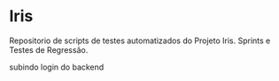 # Iris
Repositorio de scripts de testes automatizados do Projeto Iris. Sprints e Testes de Regressão.

subindo login do backend
